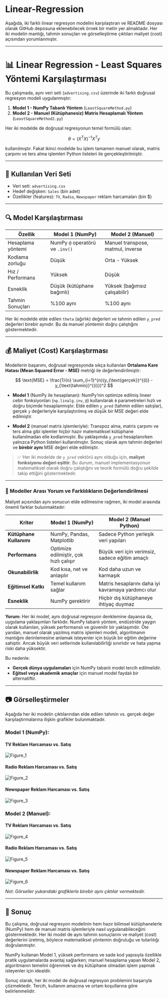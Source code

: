 # Linear-Regression
Aşağıda, iki farklı linear regresyon modelini karşılaştıran ve README dosyası olarak GitHub deposuna eklenebilecek örnek bir metin yer almaktadır. Her iki modelin mantığı, tahmin sonuçları ve görselleştirme çıktıları maliyet (cost) açısından yorumlanmıştır.

---

# 📊 Linear Regression - Least Squares Yöntemi Karşılaştırması

Bu çalışmada, aynı veri seti (`advertising.csv`) üzerinde iki farklı doğrusal regresyon modeli uygulanmıştır:

1. **Model 1 - NumPy Tabanlı Yöntem** (`LeastSquareMethod.py`)
2. **Model 2 - Manuel (Kütüphanesiz) Matris Hesaplamalı Yöntem** (`LeastSquareMethod2.py`)

Her iki modelde de doğrusal regresyonun temel formülü olan:

$$
\theta = (X^TX)^{-1}X^Ty
$$

kullanılmıştır. Fakat ikinci modelde bu işlem tamamen manuel olarak, matris çarpımı ve ters alma işlemleri Python listeleri ile gerçekleştirilmiştir.

---

## 🔧 Kullanılan Veri Seti

* Veri seti: `advertising.csv`
* Hedef değişken: `Sales` (bin adet)
* Özellikler (features): `TV`, `Radio`, `Newspaper` reklam harcamaları (bin \$)

---

## 🔍 Model Karşılaştırması

| Özellik           | Model 1 (NumPy)                 | Model 2 (Manuel)                  |
| ----------------- | ------------------------------- | --------------------------------- |
| Hesaplama yöntemi | NumPy `@` operatörü ve `.inv()` | Manuel transpose, matmul, inverse |
| Kodlama zorluğu   | Düşük                           | Orta - Yüksek                     |
| Hız / Performans  | Yüksek                          | Düşük                             |
| Esneklik          | Düşük (kütüphane bağımlı)       | Yüksek (bağımsız çalışabilir)     |
| Tahmin Sonuçları  | %100 aynı                       | %100 aynı                         |

Her iki modelde elde edilen `theta` (ağırlık) değerleri ve tahmin edilen `y_pred` değerleri birebir aynıdır. Bu da manuel yöntemin doğru çalıştığını göstermektedir.

---

## 💰 Maliyet (Cost) Karşılaştırması

Modellerin başarımı, doğrusal regresyonda sıkça kullanılan **Ortalama Kare Hatası (Mean Squared Error - MSE)** metriği ile değerlendirilmiştir:

$$
\text{MSE} = \frac{1}{n} \sum_{i=1}^{n}(y_{\text{gerçek}}^{(i)} - y_{\text{tahmin}}^{(i)})^2
$$

* **Model 1** (NumPy ile hesaplanan):
  NumPy’nin optimize edilmiş lineer cebir fonksiyonları (`np.linalg.inv`, `@`) kullanılarak `θ` parametreleri hızlı ve doğru biçimde hesaplanmıştır. Elde edilen `y_pred` (tahmin edilen satışlar), gerçek `y` değerleriyle karşılaştırılmış ve düşük bir MSE değeri elde edilmiştir.

* **Model 2** (manuel matris işlemleriyle):
  Transpoz alma, matris çarpımı ve ters alma gibi işlemler hiçbir hazır matematiksel kütüphane kullanılmadan elle kodlanmıştır. Bu yaklaşımda `y_pred` hesaplanırken yalnızca Python listeleri kullanılmıştır. Sonuç olarak aynı tahmin değerleri ve **birebir aynı** MSE değeri elde edilmiştir.

> ✅ Her iki modelde de `y_pred` vektörü aynı olduğu için, **maliyet fonksiyonu değeri eşittir**.
> Bu durum, manuel implementasyonun matematiksel olarak doğru çalıştığını ve teorik formülü doğru şekilde takip ettiğini göstermektedir.

---

### 🧠 Modeller Arası Yorum ve Farklılıkların Değerlendirilmesi

Maliyet açısından aynı sonucun elde edilmesine rağmen, iki model arasında önemli farklar bulunmaktadır:

| Kriter                  | Model 1 (NumPy)                        | Model 2 (Manuel Python)                             |
| ----------------------- | -------------------------------------- | --------------------------------------------------- |
| **Kütüphane Kullanımı** | NumPy, Pandas, Matplotlib              | Sadece Python yerleşik veri yapıları                |
| **Performans**          | Optimize edilmiştir, çok hızlı çalışır | Büyük veri için verimsiz, sadece eğitim amaçlı      |
| **Okunabilirlik**       | Kod kısa, net ve anlaşılır             | Kod daha uzun ve karmaşık                           |
| **Eğitimsel Katkı**     | Temel kullanım sağlar                  | Matris hesaplarını daha iyi kavramaya yardımcı olur |
| **Esneklik**            | NumPy gerektirir                       | Hiçbir dış kütüphaneye ihtiyaç duymaz               |

**Yorum:**
Her iki model, aynı doğrusal regresyon denklemine dayansa da, uygulama yaklaşımları farklıdır. NumPy tabanlı yöntem, endüstride yaygın olarak kullanılan, yüksek performanslı ve güvenilir bir yaklaşımdır. Öte yandan, manuel olarak yazılmış matris işlemleri modeli, algoritmanın mantığını derinlemesine anlamak isteyenler için büyük bir eğitim değerine sahiptir. Ancak büyük veri setlerinde kullanılabilirliği sınırlıdır ve hata yapma riski daha yüksektir.

Bu nedenle:

* **Gerçek dünya uygulamaları** için NumPy tabanlı model tercih edilmelidir.
* **Eğitsel veya akademik amaçlar** için manuel model faydalı bir alternatiftir.
  
---

## 📷 Görselleştirmeler

Aşağıda her iki modelin çıktılarından elde edilen tahmin vs. gerçek değer karşılaştırmalarına ilişkin grafikler bulunmaktadır.

### Model 1 (NumPy):
#### TV Reklam Harcaması vs. Satış
![Figure_1](https://github.com/user-attachments/assets/00bdbea5-d85f-4698-b33d-f1b925d647bd) 

#### Radio Reklam Harcaması vs. Satış
![Figure_2](https://github.com/user-attachments/assets/f4f2e95d-6f26-4227-8fc3-5e228bbfcd83)

#### Newspaper Reklam Harcaması vs. Satış
![Figure_3](https://github.com/user-attachments/assets/187be424-4852-413c-a1b6-84d158ff8c41)


### Model 2 (Manuel):

#### TV Reklam Harcaması vs. Satış
![Figure_4](https://github.com/user-attachments/assets/ff86bd89-e27c-4029-8e6f-7de6fc51c658)

#### Radio Reklam Harcaması vs. Satış
![Figure_5](https://github.com/user-attachments/assets/bfbb7412-f653-4c11-abde-f498b3175229)

#### Newspaper Reklam Harcaması vs. Satış
![Figure_6](https://github.com/user-attachments/assets/03be4412-6459-416b-9c7c-6a991fda1b0c)

*Not: Görseller yukarıdaki grafiklerle birebir aynı çıktılar vermektedir.*

---

## 📝 Sonuç

Bu çalışma, doğrusal regresyon modelinin hem hazır bilimsel kütüphanelerle (NumPy) hem de manuel matris işlemleriyle nasıl uygulanabileceğini göstermektedir. Her iki model de aynı tahmin sonuçlarını ve maliyet (cost) değerlerini üretmiş, böylece matematiksel yöntemin doğruluğu ve tutarlılığı doğrulanmıştır.

NumPy kullanan Model 1, yüksek performans ve sade kod yapısıyla özellikle pratik uygulamalarda avantaj sağlarken; manuel hesaplama yapan Model 2, algoritmanın temelini öğrenmek ve dış kütüphane olmadan işlem yapmak isteyenler için idealdir.

Sonuç olarak, her iki model de doğrusal regresyon problemini başarıyla çözmektedir. Tercih, kullanım amacına ve ortam koşullarına göre belirlenmelidir.




